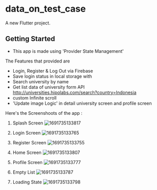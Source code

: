 # data_on_test_case

A new Flutter project.

## Getting Started

- This app is made using 'Provider State Management'

The Features that provided are 
- Login, Register & Log Out via Firebase
- Save login status in local storage with 
- Search university by name
- Get list data of university form API http://universities.hipolabs.com/search?country=Indonesia
- custom Infinite scroll
- 'Update image Logic' in detail university screen and profile screen

Here's the Screenshoots of the app :

1. Splash Screen
![1691735133817](https://github.com/ignasiusrajagukguk/data-on-test-case/assets/116331051/bf98e218-f103-440f-aacb-5fa15868eed5)



2. Login Screen
![1691735133765](https://github.com/ignasiusrajagukguk/data-on-test-case/assets/116331051/267068bc-7839-448c-9229-1c571c686305)



3. Register Screen
![1691735133755](https://github.com/ignasiusrajagukguk/data-on-test-case/assets/116331051/0dbeb368-7e62-4927-94dd-0e9dedc61dc2)



4. Home Screen
![1691735133807](https://github.com/ignasiusrajagukguk/data-on-test-case/assets/116331051/1c322032-7971-4b5d-84cb-8eb476a1a5f2)



5. Profile Screen
![1691735133777](https://github.com/ignasiusrajagukguk/data-on-test-case/assets/116331051/375d3a79-c038-4ca9-954d-ce3d530cd657)



6. Empty List 
![1691735133787](https://github.com/ignasiusrajagukguk/data-on-test-case/assets/116331051/df3fd6e0-4605-444d-9d57-0d4f0982285d)



7. Loading State
![1691735133798](https://github.com/ignasiusrajagukguk/data-on-test-case/assets/116331051/373aa65a-3bcf-4a47-b298-281680e2fe8e)

